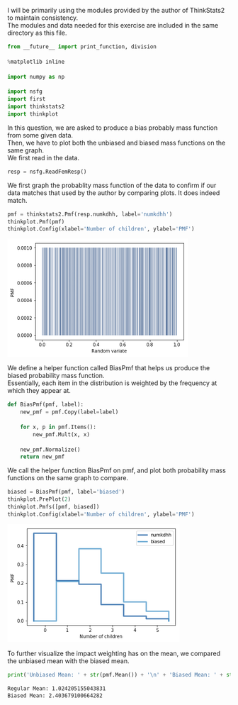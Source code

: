
I will be primarily using the modules provided by the author of ThinkStats2 to maintain consistency.<br>
The modules and data needed for this exercise are included in the same directory as this file.


```python
from __future__ import print_function, division

%matplotlib inline

import numpy as np

import nsfg
import first
import thinkstats2
import thinkplot
```

In this question, we are asked to produce a bias probably mass function from some given data. <br>
Then, we have to plot both the unbiased and biased mass functions on the same graph. <br>
We first read in the data.


```python
resp = nsfg.ReadFemResp()
```

We first graph the probablity mass function of the data to confirm if our data matches that used by the author by comparing plots. It does indeed match.


```python
pmf = thinkstats2.Pmf(resp.numkdhh, label='numkdhh')
thinkplot.Pmf(pmf)
thinkplot.Config(xlabel='Number of children', ylabel='PMF')
```


![png](output_5_0.png)


We define a helper function called BiasPmf that helps us produce the biased probability mass function. <br>
Essentially, each item in the distribution is weighted by the frequency at which they appear at. 


```python
def BiasPmf(pmf, label):
    new_pmf = pmf.Copy(label=label)

    for x, p in pmf.Items():
        new_pmf.Mult(x, x)
        
    new_pmf.Normalize()
    return new_pmf
```

We call the helper function BiasPmf on pmf, and plot both probability mass functions on the same graph to compare.


```python
biased = BiasPmf(pmf, label='biased')
thinkplot.PrePlot(2)
thinkplot.Pmfs([pmf, biased])
thinkplot.Config(xlabel='Number of children', ylabel='PMF')
```


![png](output_9_0.png)


To further visualize the impact weighting has on the mean, we compared the unbiased mean with the biased mean.


```python
print('Unbiased Mean: ' + str(pmf.Mean()) + '\n' + 'Biased Mean: ' + str(biased.Mean()))
```

    Regular Mean: 1.024205155043831
    Biased Mean: 2.403679100664282



```python

```
